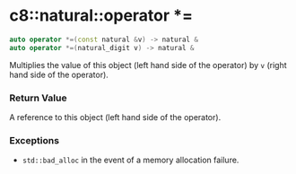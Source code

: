 # c8::natural::operator \*= #

```cpp
auto operator *=(const natural &v) -> natural &
auto operator *=(natural_digit v) -> natural &
```

Multiplies the value of this object (left hand side of the operator) by `v` (right hand side of the operator).

### Return Value ###

A reference to this object (left hand side of the operator).

### Exceptions ###

* `std::bad_alloc` in the event of a memory allocation failure.

